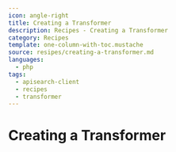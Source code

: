 ```yaml
---
icon: angle-right
title: Creating a Transformer
description: Recipes - Creating a Transformer
category: Recipes
template: one-column-with-toc.mustache
source: resipes/creating-a-transformer.md
languages:
  - php
tags:
  - apisearch-client
  - recipes
  - transformer
---
```


# Creating a Transformer